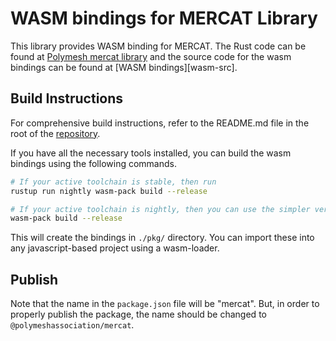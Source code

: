 # WASM bindings for MERCAT Library


This library provides WASM binding for MERCAT. The Rust code can be
found at [Polymesh mercat library][mercat-rust-lib] and
the source code for the wasm bindings can be found at
[WASM bindings][wasm-src].


## Build Instructions

For comprehensive build instructions, refer to the README.md file in the
root of the [repository][cryptography-rust-lib].

If you have all the necessary tools installed, you can build the wasm
bindings using the following commands.

```bash
# If your active toolchain is stable, then run
rustup run nightly wasm-pack build --release

# If your active toolchain is nightly, then you can use the simpler version and run
wasm-pack build --release
```

This will create the bindings in `./pkg/` directory. You can import
these into any javascript-based project using a wasm-loader.

## Publish

Note that the name in the `package.json` file will be "mercat".
But, in order to properly publish the package, the name should be changed to
`@polymeshassociation/mercat`.


[cryptography-rust-lib]: https://github.com/PolymeshAssociation/cryptography/tree/develop/README.md
[mercat-rust-lib]: https://github.com/PolymeshAssociation/cryptography/tree/develop/mercat
[mercat-wasm-src]: https://github.com/PolymeshAssociation/cryptography/blob/develop/mercat/wasm/src/lib.rs 
